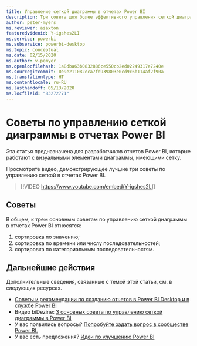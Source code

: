 ```yaml
---
title: Управление сеткой диаграммы в отчетах Power BI
description: Три совета для более эффективного управления сеткой диаграммы в визуальных элементах отчетов Power BI в Power BI Desktop или службе Power BI.
author: peter-myers
ms.reviewer: asaxton
featuredvideoid: Y-igshes2LI
ms.service: powerbi
ms.subservice: powerbi-desktop
ms.topic: conceptual
ms.date: 02/15/2020
ms.author: v-pemyer
ms.openlocfilehash: 1a8dba63b0832886ce550cb2ed02249317e7240e
ms.sourcegitcommit: 0e9e211082eca7fd939803e0cd9c6b114af2f90a
ms.translationtype: HT
ms.contentlocale: ru-RU
ms.lasthandoff: 05/13/2020
ms.locfileid: "83272771"
---
```

# <a name="tips-to-control-chart-gridlines-in-power-bi-reports"></a>Советы по управлению сеткой диаграммы в отчетах Power BI

Эта статья предназначена для разработчиков отчетов Power BI, которые работают с визуальными элементами диаграммы, имеющими сетку.

Просмотрите видео, демонстрирующее лучшие три советы по управлению сеткой в отчетах Power BI.

> [!VIDEO https://www.youtube.com/embed/Y-igshes2LI]

## <a name="tips"></a>Советы

В общем, к трем основным советам по управлению сеткой диаграммы в отчетах Power BI относятся:

1. сортировка по значению;
1. сортировка по времени или числу последовательностей;
1. сортировка по категориальным последовательностям.

## <a name="next-steps"></a>Дальнейшие действия

Дополнительные сведения, связанные с темой этой статьи, см. в следующих ресурсах.

- [Советы и рекомендации по созданию отчетов в Power BI Desktop и в службе Power BI](../create-reports/desktop-tips-and-tricks-for-creating-reports.md)
- Видео biDezine: [3 основных совета по управлению сеткой диаграммы в Power BI](https://www.youtube.com/watch?v=Y-igshes2LI)
- У вас появились вопросы? [Попробуйте задать вопрос в сообществе Power BI.](https://community.powerbi.com/)
- У вас есть предложения? [Идеи по улучшению Power BI](https://ideas.powerbi.com)


